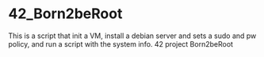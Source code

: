 # 42_Born2beRoot
This is a script that init a VM, install a debian server and sets a sudo and pw policy, and run a script with the system info. 42 project Born2beRoot
